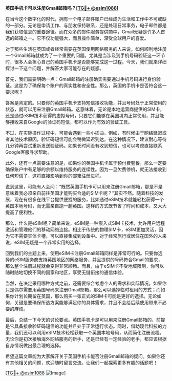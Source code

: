 **英国手机卡可以注册Gmail邮箱吗？[[TG💪+ @esim1088](https://t.me/s/esim1088)]**

在当今这个数字化的时代，拥有一个电子邮件账户已经成为生活和工作中不可或缺的一部分。无论是申请工作、与朋友保持联系，还是处理日常事务，电子邮件都是我们获取信息的重要途径。而在众多的邮件服务提供商中，Gmail无疑是许多人首选的邮箱之一。它不仅功能强大，而且操作简单，深受全球用户的喜爱。

对于那些生活在英国或者经常需要在英国使用网络服务的人来说，如何顺利地注册一个Gmail邮箱就成为了一个重要的问题。尤其是当涉及到手机号码验证这一环节时，很多人会担心自己的英国手机卡是否能够完成这一过程。今天，我们就来详细探讨一下这个问题，并解答大家可能存在的疑惑。

首先，我们需要明确一点：Gmail邮箱的注册确实需要通过手机号码进行身份验证。这是为了确保每个账户的真实性和安全性。那么，英国的手机卡是否符合这一要求呢？

答案是肯定的。只要你的英国手机卡支持短信接收功能，并且号码处于正常使用的状态，就可以用来注册Gmail邮箱。这意味着，无论是本地运营商提供的SIM卡，还是通过eSIM技术获得的虚拟号码，只要它们能够在英国境内正常使用，并且能够接收来自Google的验证码短信，都可以作为有效的验证工具。

不过，在实际操作过程中，可能会遇到一些小插曲。例如，有时候由于网络延迟或者其他技术原因，验证码短信可能会稍微延迟到达。在这种情况下，建议耐心等待几分钟再尝试重新发送验证码。如果长时间没有收到短信，也可以考虑直接联系Google客服寻求帮助。

此外，还有一点需要注意的是，如果你的英国手机卡属于预付费套餐，那么一定要确保账户中有足够的余额以维持服务的连续性。因为一旦欠费停机，就无法接收到任何短信了，这将直接影响到你的邮箱注册进程。

说到这里，可能有人会问：“既然英国手机卡可以用来注册Gmail邮箱，那是不是意味着我必须亲自前往英国才能购买合适的SIM卡呢？”其实不然。随着科技的发展，现在有很多在线平台提供便捷的服务，比如通过eSIM技术就能轻松获得一个英国本地号码，而无需亲自跑一趟英国。这样的方式既节省了时间和成本，又大大提高了便利性。

那么，什么是eSIM呢？简单来说，eSIM是一种嵌入式SIM卡技术，允许用户远程激活和管理他们的移动网络连接。相比于传统的物理SIM卡，eSIM更加灵活，因为它不需要实体卡槽，可以直接集成到设备中。对于经常旅行或居住在国外的人来说，eSIM无疑是一个非常实用的选择。

回到我们的主题上来，使用eSIM卡注册Gmail邮箱同样是非常可行的。只要你选择的eSIM服务商支持英国地区的网络服务，并且提供的号码符合Gmail的要求，那么整个注册过程就会变得非常顺畅。而且，由于eSIM卡不受地域限制，你可以随时随地切换不同的国家和地区，享受无缝衔接的通信体验。

当然，在决定采用哪种方式之前，还需要综合考虑个人的需求和实际情况。如果你只是偶尔需要用英国号码来注册Gmail邮箱，那么可以选择临时租用的方式；而如果你计划长期留在英国，那么购买一张正式的SIM卡可能是更好的选择。无论如何，关键是要确保所选方案能够满足你的具体需求，并且不会给后续使用带来不必要的麻烦。

最后，总结一下今天的讨论要点。英国手机卡是可以用来注册Gmail邮箱的，前提是它具备接收验证码短信的功能并且处于正常运行状态。同时，借助现代科技的力量，我们还可以利用eSIM技术轻松获取一个英国本地号码，从而简化注册流程。无论你是初次接触海外网络服务的新手，还是已经有一定经验的老手，都应该根据自身情况做出最合理的选择。

希望这篇文章能为大家解开关于英国手机卡能否注册Gmail邮箱的疑问。如果你还有其他相关的问题，欢迎随时留言交流。让我们一起探索更多有趣的话题吧！

[[TG💪+ @esim1088](https://t.me/s/esim1088) ![Image](https://i.postimg.cc/4NQfJmqS/Snipaste-2025-05-13-00-14-12.png)]